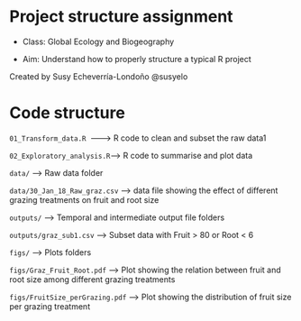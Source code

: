 # Project structure assignment

* Class: Global Ecology and Biogeography

* Aim: Understand how to properly structure a typical R project

Created by Susy Echeverría-Londoño
@susyelo

# Code structure
``01_Transform_data.R ``---> R code to clean and subset the raw data1

``02_Exploratory_analysis.R``--> R code to summarise and plot data

``data/`` --> Raw data folder

``data/30_Jan_18_Raw_graz.csv`` --> data file showing the effect of different grazing treatments on fruit and root size

``outputs/`` --> Temporal and intermediate output file folders

``outputs/graz_sub1.csv`` --> Subset data with Fruit  > 80 or Root < 6

``figs/`` --> Plots folders

``figs/Graz_Fruit_Root.pdf`` --> Plot showing the relation between fruit and root size among different grazing treatments

``figs/FruitSize_perGrazing.pdf`` --> Plot showing the distribution of fruit size per grazing treatment

